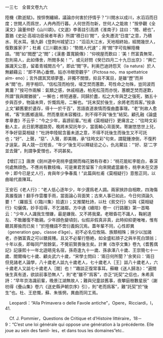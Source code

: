 一三七　全晉文卷九六

陸機《歎逝賦》。按悱惻纏綿，議論亦何害於抒情乎？“川閲水以成川，水滔滔而日度；世閲人而爲世，人冉冉而行暮。人何世而勿新，世何人之能故！”按參觀《全漢文》論董仲舒《山川頌》。《文選》李善註引高誘《淮南子》註曰：“閲、總也”，蓋猶《史記·高祖功臣侯者年表》所謂“積日曰‘閲’”，全失遷流“日度”之意，乃積水、死水耳。張九齡《登荆州城望江》：“滔滔大江水，天地相終始，經閲幾世人，復歎誰家子”；杜甫《三川觀水漲》：“勢閲人代速”；用“閲”字可佐解陸機語。“閲”如“閲歷”之“閲”；《漢書·蓋寬饒傳》：“仰視屋而歎曰：‘美！然富貴無常，忽則易人，此如傳舍，所閲多矣！’”，或元好問《癸巳四月二十九日出京》：“興亡誰識天公意，留着青城閲古今”，即此“閲”字。利奥巴迪詩怨天（la natura）於人無顧藉云：“即不熱心垂憫，姑亦冷眼旁觀乎”（Pictosa no，ma spettatrice alm-
eno）；言外謂其冥頑夢墨，非獨不關懷，抑且不寓目，是雖“歷”而并未“閲”也，用字相印。“信松茂而柏悦，嗟芝焚而蕙歎，苟性命之勿殊，豈同波而異瀾？”按可作兩解：氣類之感，休戚相通，柏見松茂而亦悦，蕙覩芝焚而遂歎，所謂“我與爾猶彼”，一解也；修短通塞，同歸於盡，松之大年與芝之强死，猶五十步與百步，物論未齊，忻慨爲用，二解也。“託末契於後生，余將老而爲客。”按承上文“顧舊要於遺存，得十一於千百”，苦語直道衷情而復曲盡事理。“老”則故人愈稀，“客”則舊鄉遠隔，然而羣居未容獨往，則不得不與“後生”結契。顧孔融《論盛孝章書》不云乎：“今之少年，喜謗前輩。”杜甫《莫相疑行》更痛言之：“往時文彩動人主，此日飢寒趨路旁。晚將末契託年少，當面輸心背面笑。寄謝悠悠世上兒，不争好惡莫相疑！”杜詩申陸賦含蓄未道之意，不得不託後生而後生又不可託也；“好”、上聲，“惡”、入聲，即美醜，承“往時文彩”句來，謂龍鍾潦倒，不復矜才逞氣，與人競一日短長，“年少”後生可以釋疑忌之心，仇兆鰲註：“‘好、惡’二字並去聲”，則謂争愛憎也，不詞甚矣。

【增訂三】唐庚《劍州道中見桃李盛開而梅花猶有存者》：“桃花能紅李能白，春深何處無顔色。不應尚有數枝梅，可是東君苦留客？向來開處當嚴冬，桃李未在交游中；即今已是丈人行，肯與年少争春風！”此篇與杜甫《莫相疑行》意態正同，以曲喻代直陳耳。

王安石《老人行》：“老人低心逐年少，年少還爲老人調。兩家挾詐自相欺，四海傷真誰復誚！翻手作雲覆手雨，當面論心背面笑；古來人事已如此，今日何須論久要！”（羅振玉《〈臨川集〉拾遺》）；又推闡杜詩，以杜《貧交行》句與《莫相疑行》句儷偶，妙手拾得，不乞諸鄰。方中通《續陪》卷一《行路難》第一首略云：“少年人人識我生憎嫌，最是嫌我、又不將我棄。老眼昏花不識人，鞠躬道左、不敢離復不敢親。少年顔色變頃刻，似假非假真非真，此時抑抑更唯唯，惟有聽其揶揄而已矣！”於陸機語不啻衍義鈎沉焉。蓋年輩不同，心性即異（generation gap，classe d’âge）。初不必名位攸隔、族類相殊；挾少以加諸老，亦猶富貴之可以驕貧賤。且又不必輩行懸絶，如全盛紅顔子之與半死白頭翁；十年以長，即每同尸居餘氣，不覺前賢畏後生矣。計東《改亭文集》卷九《耆舊偶記》記康熙十一年北遊晤見名宿，孫奇逢九十一歲、孫承澤八十歲、王崇簡七十一歲、閻爾梅七十歲、顧炎武六十歲，“宋學士問曰：‘兩日何所聞？’余笑曰：‘兩日但見諸老人論學，八十歲老人詆九十歲老人，七十歲老人［王］詆八十歲老人，六十歲老人又詆七十歲老人［閻］也！’”趣談正復常事耳。蘇轍《送人歸洛》：“遍閲後生真有道，欲談前事恐無人”，則“老”雖不“爲客”，亦乏“託契”之侣也，朱希真詩：“早年京洛識前輩，晚景江湖無故人；難與兒童談舊事，夜攀庭樹數星辰”（謝枋得《疊山集》卷六《送史縣尹朝京序》引），則“老而爲客”，難“託契”於“後生”也。杜、王悲慨，蘇、朱悵惘，異曲而同工焉。











　Leopardi：“Alla Primavera o delle Favole antiche”，Opere，Ricciardi，I，41.

　Cf. J. Pommier，Questions de Critique et d’Histoire littéraire，18－9：“C’est une loi générale qui oppose une génération à la précédente. Elle joue au sein des famil-
les，et dans tous les domaines”etc..